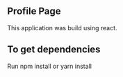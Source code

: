 ## Profile Page
This application was build using react.

## To get dependencies 
Run npm install or yarn install